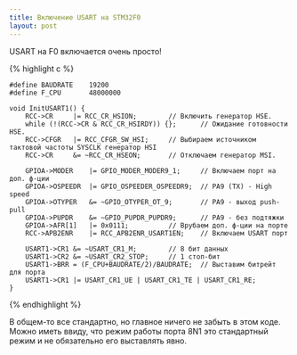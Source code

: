 ```yaml
---
title: Включение USART на STM32F0
layout: post
---
```

USART на F0 включается очень просто!

{% highlight c %}
```
#define BAUDRATE	19200
#define F_CPU		48000000

void InitUSART1() {
	RCC->CR		|= RCC_CR_HSION;		// Включить генератор HSE.
	while (!(RCC->CR & RCC_CR_HSIRDY)) {};		// Ожидание готовности HSE.
	RCC->CFGR	|= RCC_CFGR_SW_HSI;		// Выбираем источником тактовой частоты SYSCLK генератор HSI
	RCC->CR		&= ~RCC_CR_HSEON;		// Отключаем генератор MSI.

	GPIOA->MODER	|= GPIO_MODER_MODER9_1;		// Включаем порт на доп. ф-ции
	GPIOA->OSPEEDR	|= GPIO_OSPEEDER_OSPEEDR9;	// PA9 (TX) - High speed
	GPIOA->OTYPER	&= ~GPIO_OTYPER_OT_9;		// PA9 - выход push-pull
	GPIOA->PUPDR	&= ~GPIO_PUPDR_PUPDR9;		// PA9 - без подтяжки
	GPIOA->AFR[1]	|= 0x0111;			// Врубаем доп. ф-ции на порте
	RCC->APB2ENR	|= RCC_APB2ENR_USART1EN;	// Включаем USART порт

	USART1->CR1	&= ~USART_CR1_M;		// 8 бит данных
	USART1->CR2	&= ~USART_CR2_STOP;		// 1 стоп-бит
	USART1->BRR	= (F_CPU+BAUDRATE/2)/BAUDRATE;	// Выставим битрейт для порта
	USART1->CR1	|= USART_CR1_UE | USART_CR1_TE | USART_CR1_RE;
}
```
{% endhighlight %}

В общем-то все стандартно, но главное ничего не забыть в этом коде. Можно иметь ввиду, что
режим работы порта 8N1 это стандартный режим и не обязательно его выставлять явно.